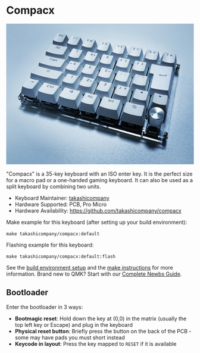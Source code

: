 # Compacx

![image](https://github.com/takashicompany/compacx/blob/master/images/qmk.jpg?raw=true)

"Compacx" is a 35-key keyboard with an ISO enter key.
It is the perfect size for a macro pad or a one-handed gaming keyboard.
It can also be used as a split keyboard by combining two units.

* Keyboard Maintainer: [takashicompany](https://github.com/takashicompany)
* Hardware Supported: PCB, Pro Micro
* Hardware Availability: https://github.com/takashicompany/compacx

Make example for this keyboard (after setting up your build environment):

    make takashicompany/compacx:default

Flashing example for this keyboard:

    make takashicompany/compacx:default:flash

See the [build environment setup](https://docs.qmk.fm/#/getting_started_build_tools) and the [make instructions](https://docs.qmk.fm/#/getting_started_make_guide) for more information. Brand new to QMK? Start with our [Complete Newbs Guide](https://docs.qmk.fm/#/newbs).

## Bootloader

Enter the bootloader in 3 ways:

* **Bootmagic reset**: Hold down the key at (0,0) in the matrix (usually the top left key or Escape) and plug in the keyboard
* **Physical reset button**: Briefly press the button on the back of the PCB - some may have pads you must short instead
* **Keycode in layout**: Press the key mapped to `RESET` if it is available
